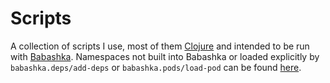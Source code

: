 # Scripts

A collection of scripts I use, most of them [Clojure](https://clojure.org/) and intended to be run with [Babashka](https://babashka.org/).
Namespaces not built into Babashka or loaded explicitly by `babashka.deps/add-deps` or `babashka.pods/load-pod` can be found [here](https://github.com/exupero/bblib).

